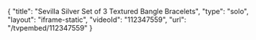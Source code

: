 {
    "title": "Sevilla Silver Set of 3 Textured Bangle Bracelets",
    "type": "solo",
    "layout": "iframe-static",
    "videoId": "112347559",
    "url": "\/tvpembed\/112347559"
}